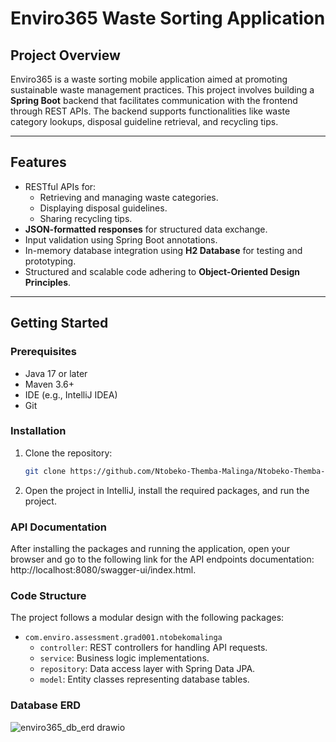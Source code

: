 # Enviro365 Waste Sorting Application

## Project Overview
Enviro365 is a waste sorting mobile application aimed at promoting sustainable waste management practices. This project involves building a **Spring Boot** backend that facilitates communication with the frontend through REST APIs. The backend supports functionalities like waste category lookups, disposal guideline retrieval, and recycling tips.

---

## Features
- RESTful APIs for:
  - Retrieving and managing waste categories.
  - Displaying disposal guidelines.
  - Sharing recycling tips.
- **JSON-formatted responses** for structured data exchange.
- Input validation using Spring Boot annotations.
- In-memory database integration using **H2 Database** for testing and prototyping.
- Structured and scalable code adhering to **Object-Oriented Design Principles**.

---

## Getting Started

### Prerequisites
- Java 17 or later
- Maven 3.6+
- IDE (e.g., IntelliJ IDEA)
- Git

### Installation
1. Clone the repository:
   ```bash
   git clone https://github.com/Ntobeko-Themba-Malinga/Ntobeko-Themba-Malinga-Enviro-Graduate-Java-Developer-Assessment.git
2. Open the project in IntelliJ, install the required packages, and run the project.

### API Documentation
After installing the packages and running the application, open your browser and go to the following link for the API endpoints documentation: http://localhost:8080/swagger-ui/index.html.

### Code Structure
The project follows a modular design with the following packages:

- `com.enviro.assessment.grad001.ntobekomalinga`
  - `controller`: REST controllers for handling API requests.
  - `service`: Business logic implementations.
  - `repository`: Data access layer with Spring Data JPA.
  - `model`: Entity classes representing database tables.

### Database ERD
![enviro365_db_erd drawio](https://github.com/user-attachments/assets/ec2b88f2-c50b-42d5-b6ef-47e6f4c23d57)
